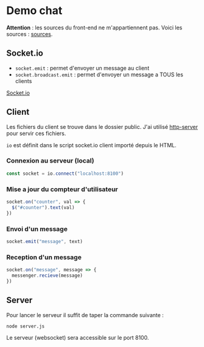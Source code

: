 Demo chat
===

**Attention** : les sources du front-end ne m'appartiennent pas. Voici les sources : [sources](https://codepen.io/blaketarter/pen/emWbYm).

## Socket.io

* `socket.emit` : permet d'envoyer un message au client
* `socket.broadcast.emit` : permet d'envoyer un message a TOUS les clients

[Socket.io](http://socket.io)

## Client

Les fichiers du client se trouve dans le dossier public. J'ai utilisé [http-server](https://www.npmjs.com/package/http-server) pour servir ces fichiers.

`io` est définit dans le script socket.io client importé depuis le HTML.

### Connexion au serveur (local)

```JavaScript
const socket = io.connect("localhost:8100")
```

### Mise a jour du compteur d'utilisateur

```JavaScript
socket.on("counter", val => {
  $("#counter").text(val)
})
```

### Envoi d'un message

```JavaScript
socket.emit("message", text)
```

### Reception d'un message

```JavaScript
socket.on("message", message => {
  messenger.recieve(message)
})
```

## Server

Pour lancer le serveur il suffit de taper la commande suivante :
```shell
node server.js
```

Le serveur (websocket) sera accessible sur le port 8100.
